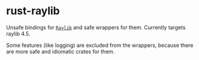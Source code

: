 # rust-raylib

Unsafe bindings for [`Raylib`](www.raylib.com) and safe wrappers for them.
Currently targets raylib 4.5.

Some features (like logging) are excluded from the wrappers, because there are more safe and idiomatic crates for them.
